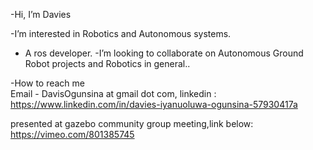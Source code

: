 -Hi, I’m Davies 

-I’m interested in Robotics and Autonomous systems.
- A ros developer. 
-I’m looking to collaborate on Autonomous  Ground Robot projects and Robotics in general..

-How to reach me  
     Email - DavisOgunsina at gmail dot com,
     linkedin : https://www.linkedin.com/in/davies-iyanuoluwa-ogunsina-57930417a
 
 
 presented at gazebo community group meeting,link below:
 https://vimeo.com/801385745
    
